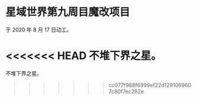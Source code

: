 # 星域世界第九周目魔改项目

于  2020 年 8 月 17 日动工。

<<<<<<< HEAD
不堆下界之星。
=======
不堆下界之星。
>>>>>>> cc077f988f6999ef22d1291069607c80f7ec282e
